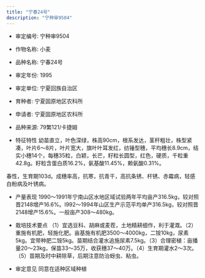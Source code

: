 ```yaml
---
title: "宁春24号"
description: "宁种审9504"
---
```

* 审定编号:  宁种审9504

*  作物名称:  小麦

*  品种名称:  宁春24号

*  审定年份:  1995

*  审定单位:  宁夏回族自治区

* 育种者:  宁夏固原地区农科所

*  申请者:  宁夏固原地区农科所

*  品种来源:  79繁121/卡捷姆

*  特征特性
幼苗直立，叶色深绿，株高90cm，根系发达，茎秆粗壮，株型紧凑，叶片6～8片，叶片宽大，旗叶叶耳发红，纺锤型穗，平均穗长8.9cm，结实小穗14个，每穗35粒，白颖，长芒，籽粒长圆型，红色，硬质，千粒重42.8g。籽粒含蛋白质16.2%，氨基酸11.45%，赖氨酸0.31%。
春性，生育期103d。成穗率高，抗寒，抗青干，高抗条锈、杆锈、赤霉病，轻感白粉病及叶锈病。


*  产量表现
1990～1991年宁南山区水地区域试验两年平均亩产316.5kg，较对照晋2148增产16.6%。l992～1994年山区生产示范平均单产316.5kg，较对照晋2148增产15.6%。一般亩产308～480kg。

*  栽培技术要点
（1）宜选豆科、胡麻或麦茬，土地精耕细作，利于灌溉。（2）重施有机肥，轻施化肥。亩基施有机肥3500～4000kg，二铵10kg，尿素5kg。宜带种肥二铵5kg。苗期结合灌水追施尿素7.5kg。（3）合理密植：亩播量20～23kg，保苗33～35万，收获穗37～40万。（4）生育期灌水2～3次。（5）苗期及时中耕除草，后期注意防治蚜虫、粘虫。

*  审定意见
同意在适种区域种植
